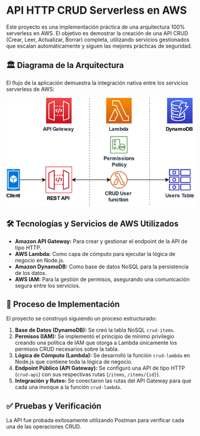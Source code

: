 # API HTTP CRUD Serverless en AWS

Este proyecto es una implementación práctica de una arquitectura 100% serverless en AWS. El objetivo es demostrar la creación de una API CRUD (Crear, Leer, Actualizar, Borrar) completa, utilizando servicios gestionados que escalan automáticamente y siguen las mejores prácticas de seguridad.

## 🏛️ Diagrama de la Arquitectura

El flujo de la aplicación demuestra la integración nativa entre los servicios serverless de AWS:

![Diagrama de Arquitectura Serverless](arquitectura-serverless.png)

## 🛠️ Tecnologías y Servicios de AWS Utilizados

* **Amazon API Gateway:** Para crear y gestionar el endpoint de la API de tipo HTTP.
* **AWS Lambda:** Como capa de cómputo para ejecutar la lógica de negocio en Node.js.
* **Amazon DynamoDB:** Como base de datos NoSQL para la persistencia de los datos.
* **AWS IAM:** Para la gestión de permisos, asegurando una comunicación segura entre los servicios.

## 🚀 Proceso de Implementación

El proyecto se construyó siguiendo un proceso estructurado:

1.  **Base de Datos (DynamoDB):** Se creó la tabla NoSQL `crud-items`.
2.  **Permisos (IAM):** Se implementó el principio de mínimo privilegio creando una política de IAM que otorga a Lambda únicamente los permisos CRUD necesarios sobre la tabla.
3.  **Lógica de Cómputo (Lambda):** Se desarrolló la función `crud-lambda` en Node.js que contiene toda la lógica de negocio.
4.  **Endpoint Público (API Gateway):** Se configuró una API de tipo HTTP (`crud-api`) con sus respectivas rutas (`/items`, `/items/{id}`).
5.  **Integración y Ruteo:** Se conectaron las rutas del API Gateway para que cada una invoque a la función `crud-lambda`.

## ✅ Pruebas y Verificación

La API fue probada exitosamente utilizando Postman para verificar cada una de las operaciones CRUD.
